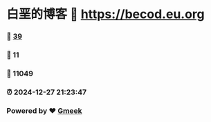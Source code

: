 # 白垩的博客 :link: https://becod.eu.org 
### :page_facing_up: [39](https://becod.eu.org/tag.html) 
### :speech_balloon: 11 
### :hibiscus: 11049 
### :alarm_clock: 2024-12-27 21:23:47 
### Powered by :heart: [Gmeek](https://github.com/Meekdai/Gmeek)
